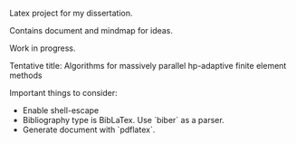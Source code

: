 Latex project for my dissertation.

Contains document and mindmap for ideas.

Work in progress.

Tentative title: Algorithms for massively parallel hp-adaptive finite element methods

Important things to consider:
<ul>
<li> Enable shell-escape
<li> Bibliography type is BibLaTex. Use `biber` as a parser.
<li> Generate document with `pdflatex`.
</ul>
